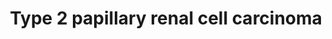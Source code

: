 ---
annotations:
- id: PW:0000013
  parent: disease pathway
  type: Pathway Ontology
  value: disease pathway
- id: CL:0000066
  parent: animal cell
  type: Cell Type Ontology
  value: epithelial cell
- id: DOID:4465
  parent: disease of cellular proliferation
  type: Disease Ontology
  value: papillary renal cell carcinoma
authors:
- Khanspers
- AlexanderPico
- Egonw
- Eweitz
citedin: ''
communities:
- CPTAC
- Diseases
- Renal_Genomics
description: 'Renal cell carcinoma (RCC), the most common form of kidney cancer in
  adults, is not a single disease but rather a collection of different tumor types
  driven by distinct genetic changes that arise within the same tissue. Papillary
  RCC represents 15 to 20 percent of RCC diagnoses and can manifest as an aggressive,
  solitary tumor or as multiple, slow-growing tumors. Papillary RCC itself has two
  main subtypes, type 1 and type 2, that are distinguished histologically. Little
  is currently known about the genetic basis of non-hereditary papillary RCC and patients
  receive treatment simply based on disease stage. If caught early, the disease can
  usually be cured surgically. From https://ccr.cancer.gov/news/article/understanding-papillary-renal-cell-carcinoma  Based
  on [http://www.genome.jp/kegg-bin/show_pathway?hsa05211 KEGG] '
last-edited: 2024-10-30
ndex: 13bc1719-8b6a-11eb-9e72-0ac135e8bacf
organisms:
- Homo sapiens
redirect_from:
- /index.php/Pathway:WP4241
- /instance/WP4241
- /instance/WP4241_r135714
revision: r135714
schema-jsonld:
- '@context': https://schema.org/
  '@id': https://wikipathways.github.io/pathways/WP4241.html
  '@type': Dataset
  creator:
    '@type': Organization
    name: WikiPathways
  description: 'Renal cell carcinoma (RCC), the most common form of kidney cancer
    in adults, is not a single disease but rather a collection of different tumor
    types driven by distinct genetic changes that arise within the same tissue. Papillary
    RCC represents 15 to 20 percent of RCC diagnoses and can manifest as an aggressive,
    solitary tumor or as multiple, slow-growing tumors. Papillary RCC itself has two
    main subtypes, type 1 and type 2, that are distinguished histologically. Little
    is currently known about the genetic basis of non-hereditary papillary RCC and
    patients receive treatment simply based on disease stage. If caught early, the
    disease can usually be cured surgically. From https://ccr.cancer.gov/news/article/understanding-papillary-renal-cell-carcinoma  Based
    on [http://www.genome.jp/kegg-bin/show_pathway?hsa05211 KEGG] '
  keywords:
  - ARNT
  - ARNT2
  - BIRC7
  - CADM2
  - CDKN1A
  - COL21A1
  - CREBBP
  - CTSK
  - CUL2
  - DIAPH1
  - DVL2
  - EGLN1
  - EGLN2
  - EGLN3
  - ELOB
  - ELOC
  - EP300
  - EPAS1
  - FH
  - Fumarate
  - HIF1A
  - L-malate
  - PDGFB
  - PRCC
  - RBX1
  - SETD2
  - SFPQ
  - SLC2A1
  - TFE3
  - TFEB
  - TGFA
  - TGFB1
  - TGFB2
  - TGFB3
  - VEGFA
  - VHL
  - oxygen
  license: CC0
  name: Type 2 papillary renal cell carcinoma
seo: CreativeWork
title: Type 2 papillary renal cell carcinoma
wpid: WP4241
---